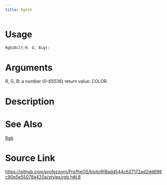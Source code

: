 ```yaml
---
title: Rgb16
---
```


# Usage
```cpp
Rgb16&lt;R, G, B&gt;
```

# Arguments
R, G, B: a number (0-65536)
return value: COLOR

# Description

# See Also
[Rgb](/config/styles/Rgb.html)

# Source Link
https://github.com/profezzorn/ProffieOS/blob/6f8add544c627172ad2dd698c90e5e55078a420a/styles/rgb.h#L8
